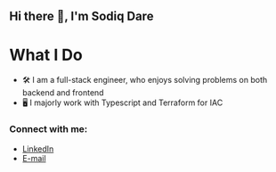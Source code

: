 ## Hi there 👋, I'm Sodiq Dare

# What I Do

- 🛠️ I am a full-stack engineer, who enjoys solving problems on both backend and frontend
- 🖥️ I majorly work with Typescript and Terraform for IAC

<h3 align="left">Connect with me:</h3>

- [LinkedIn](https://www.linkedin.com/in/horlaarsco)
- [E-mail](mailto:daresodiq0000@gmail.com)
